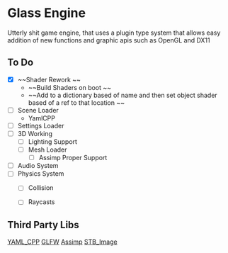 # Glass Engine

Utterly shit game engine, that uses a plugin type system that allows easy addition of new functions and graphic apis such as OpenGL and DX11

## To Do
- [x]  ~~Shader Rework ~~
    -  ~~Build Shaders on boot ~~
    -  ~~Add to a dictionary based of name and then set object shader based of a ref to that location ~~
- [ ] Scene Loader
    - YamlCPP
- [ ] Settings Loader
- [ ] 3D Working
    - [ ] Lighting Support
    - [ ] Mesh Loader
        - [ ] Assimp Proper Support
- [ ] Audio System
- [ ] Physics System
    - [ ] Collision
    - [ ] Raycasts




## Third Party Libs
[YAML_CPP](https://github.com/jbeder/yaml-cpp)
[GLFW](https://github.com/glfw/glfw)
[Assimp](https://github.com/assimp/assimp)
[STB_Image](https://github.com/nothings/stb)